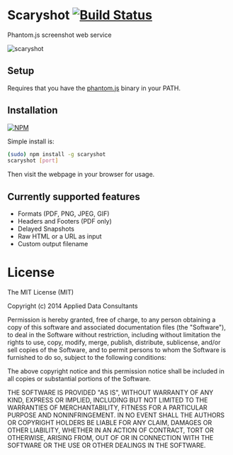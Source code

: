 # Scaryshot [![Build Status](https://travis-ci.org/applieddataconsultants/scaryshot.png?branch=master)](https://travis-ci.org/applieddataconsultants/scaryshot)

Phantom.js screenshot web service

![scaryshot](https://raw.github.com/applieddataconsultants/scaryshot/master/scaryshot.png)

## Setup

Requires that you have the [phantom.js](http://phantomjs.org/) binary in your PATH.

## Installation

[![NPM](https://nodei.co/npm/scaryshot.png?downloads=true)](https://nodei.co/npm/scaryshot)

Simple install is:

```sh
(sudo) npm install -g scaryshot
scaryshot [port]
```

Then visit the webpage in your browser for usage.

## Currently supported features

* Formats (PDF, PNG, JPEG, GIF)
* Headers and Footers (PDF only)
* Delayed Snapshots
* Raw HTML or a URL as input
* Custom output filename

# License

The MIT License (MIT)

Copyright (c) 2014 Applied Data Consultants

Permission is hereby granted, free of charge, to any person obtaining a copy of
this software and associated documentation files (the "Software"), to deal in
the Software without restriction, including without limitation the rights to
use, copy, modify, merge, publish, distribute, sublicense, and/or sell copies of
the Software, and to permit persons to whom the Software is furnished to do so,
subject to the following conditions:

The above copyright notice and this permission notice shall be included in all
copies or substantial portions of the Software.

THE SOFTWARE IS PROVIDED "AS IS", WITHOUT WARRANTY OF ANY KIND, EXPRESS OR
IMPLIED, INCLUDING BUT NOT LIMITED TO THE WARRANTIES OF MERCHANTABILITY, FITNESS
FOR A PARTICULAR PURPOSE AND NONINFRINGEMENT. IN NO EVENT SHALL THE AUTHORS OR
COPYRIGHT HOLDERS BE LIABLE FOR ANY CLAIM, DAMAGES OR OTHER LIABILITY, WHETHER
IN AN ACTION OF CONTRACT, TORT OR OTHERWISE, ARISING FROM, OUT OF OR IN
CONNECTION WITH THE SOFTWARE OR THE USE OR OTHER DEALINGS IN THE SOFTWARE.
